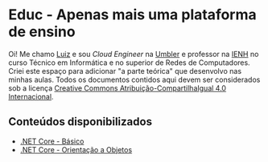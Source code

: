 # Educ - Apenas mais uma plataforma de ensino

Oi! Me chamo [Luiz](https://luizsouza.com.br/) e sou *Cloud Engineer* na [Umbler](https://www.umbler.com/br/seja-bem-vindo?u=0jrm3d6k) e professor na [IENH](https://institucional.ienh.com.br/) no curso Técnico em Informática e no superior de Redes de Computadores. Criei este espaço para adicionar "a parte teórica" que desenvolvo nas minhas aulas. Todos os documentos contidos aqui devem ser considerados sob a licença [Creative Commons Atribuição-CompartilhaIgual 4.0 Internacional](http://creativecommons.org/licenses/by-sa/4.0/).

## Conteúdos disponibilizados

- [.NET Core - Básico](/dotnet/basics/)
- [.NET Core - Orientação a Objetos](/dotnet/oop/)
